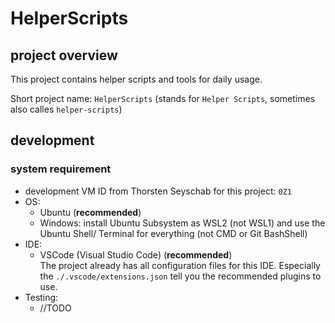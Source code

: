 # HelperScripts

## project overview

This project contains helper scripts and tools for daily usage.

Short project name: `HelperScripts` (stands for `Helper Scripts`, sometimes also calles `helper-scripts`)

## development

### system requirement

- development VM ID from Thorsten Seyschab for this project: `0Z1`
- OS:
  - Ubuntu (**recommended**)
  - Windows: install Ubuntu Subsystem as WSL2 (not WSL1) and use the Ubuntu Shell/ Terminal for everything (not CMD or
    Git BashShell)
- IDE:
  - VSCode (Visual Studio Code) (**recommended**)  
    The project already has all configuration files for this IDE. Especially the `./.vscode/extensions.json` tell you
    the recommended plugins to use.
- Testing:
  - //TODO

